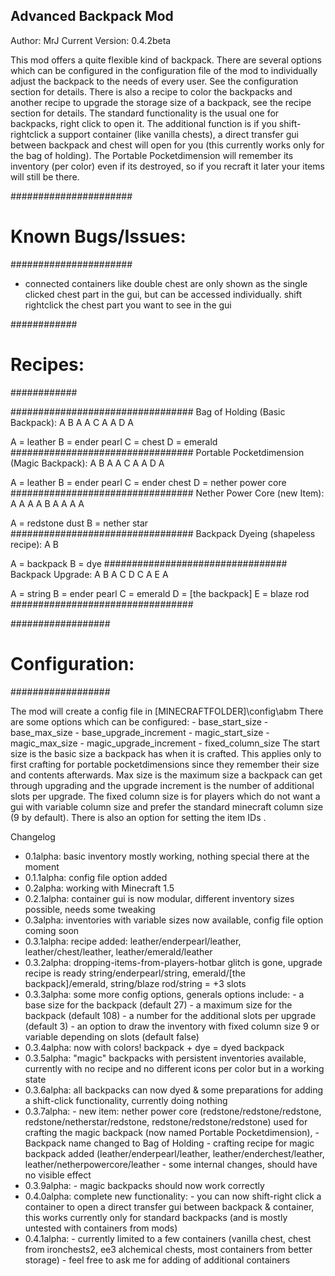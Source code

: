 Advanced Backpack Mod
---------------------

Author: MrJ
Current Version: 0.4.2beta

This mod offers a quite flexible kind of backpack. There are several options which can be configured 
in the configuration file of the mod to individually adjust the backpack to the needs of every user.
See the configuration section for details. There is also a recipe to color the backpacks and another 
recipe to upgrade the storage size of a backpack, see the recipe section for details. The standard 
functionality is the usual one for backpacks, right click to open it. The additional function is if you
shift-rightclick a support container (like vanilla chests), a direct transfer gui between backpack and
chest will open for you (this currently works only for the bag of holding). The Portable Pocketdimension
will remember its inventory (per color) even if its destroyed, so if you recraft it later your items will
still be there.

######################
# Known Bugs/Issues: #
######################

- connected containers like double chest are only shown as the single clicked chest part in the gui, 
	but can be accessed individually. shift rightclick the chest part you want to see in the gui


############
# Recipes: #
############

#################################
Bag of Holding (Basic Backpack):
A B A
A C A
A D A

A = leather
B = ender pearl
C = chest
D = emerald
#################################
Portable Pocketdimension (Magic Backpack):
A B A
A C A
A D A

A = leather
B = ender pearl
C = ender chest
D = nether power core
#################################
Nether Power Core (new Item):
A A A
A B A
A A A

A = redstone dust
B = nether star
#################################
Backpack Dyeing (shapeless recipe):
A B

A = backpack
B = dye
#################################
Backpack Upgrade:
A B A
C D C
A E A

A = string
B = ender pearl
C = emerald
D = [the backpack]
E = blaze rod
#################################

##################
# Configuration: #
##################

The mod will create a config file in [MINECRAFTFOLDER]\config\abm
There are some options which can be configured:
	- base_start_size
	- base_max_size
    - base_upgrade_increment
	- magic_start_size
	- magic_max_size
    - magic_upgrade_increment
	- fixed_column_size
The start size is the basic size a backpack has when it is crafted. This applies only to first 
crafting for portable pocketdimensions since they remember their size and contents afterwards.
Max size is the maximum size a backpack can get through upgrading and the upgrade increment is the
number of additional slots per upgrade.
The fixed column size is for players which do not want a gui with variable column size and 
prefer the standard minecraft column size (9 by default). There is also an option for setting the
item IDs .

	

Changelog
- 0.1alpha: 	basic inventory mostly working, nothing special there at the moment
- 0.1.1alpha: 	config file option added
- 0.2alpha: 	working with Minecraft 1.5
- 0.2.1alpha: 	container gui is now modular, different inventory sizes possible, needs some tweaking
- 0.3alpha: 	inventories with variable sizes now available, config file option coming soon
- 0.3.1alpha: 	recipe added: leather/enderpearl/leather, leather/chest/leather, leather/emerald/leather
- 0.3.2alpha: 	dropping-items-from-players-hotbar glitch is gone, upgrade recipe is ready
				string/enderpearl/string, emerald/[the backpack]/emerald, string/blaze rod/string = +3 slots
- 0.3.3alpha: 	some more config options, generals options include:
				- a base size for the backpack (default 27)
				- a maximum size for the backpack (default 108)
				- a number for the additional slots per upgrade (default 3)
				- an option to draw the inventory with fixed column size 9 or variable depending on slots (default false)
- 0.3.4alpha: 	now with colors! backpack + dye = dyed backpack
- 0.3.5alpha: 	"magic" backpacks with persistent inventories available, currently with no recipe and no different icons per color but in a working state
- 0.3.6alpha: 	all backpacks can now dyed & some preparations for adding a shift-click functionality, currently doing nothing
- 0.3.7alpha: 	- new item: nether power core (redstone/redstone/redstone, redstone/netherstar/redstone, redstone/redstone/redstone) used for crafting the
				magic backpack (now named Portable Pocketdimension), 
				- Backpack name changed to Bag of Holding
				- crafting recipe for magic backpack added (leather/enderpearl/leather, leather/enderchest/leather, leather/netherpowercore/leather
				- some internal changes, should have no visible effect
- 0.3.9alpha:	- magic backpacks should now work correctly
- 0.4.0alpha:	complete new functionality: 
				- you can now shift-right click a container to open a direct transfer gui between backpack & container, 
				this works currently only for standard backpacks (and is mostly untested with containers from mods)
- 0.4.1alpha:	- currently limited to a few containers (vanilla chest, chest from ironchests2, ee3 alchemical chests, most containers from better storage)
				- feel free to ask me for adding of additional containers
